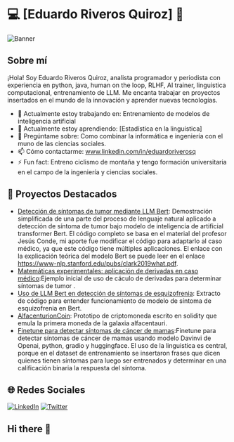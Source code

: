 # 💻 **[Eduardo Riveros Quiroz]** 👋

![Banner](https://github.com/eduardoriverosq/video/blob/main/video.gif)  <!-- Reemplaza el enlace con la URL de tu imagen de banner -->

## Sobre mí
¡Hola! Soy Eduardo Riveros Quiroz, analista programador y periodista con experiencia en  python, java, human on the loop, RLHF, AI trainer, linguistica computacional, entrenamiento de LLM. Me encanta trabajar en proyectos insertados en el mundo de la innovación  y aprender nuevas tecnologías.

- 🔭 Actualmente estoy trabajando en: Entrenamiento de modelos de inteligencia artificial
- 🌱 Actualmente estoy aprendiendo: [Estadística en la linguistica]
- 💬 Pregúntame sobre: Como combinar la informática e ingeniería con el muno de las ciencias sociales.
- 📫 Cómo contactarme: www.linkedin.com/in/eduardoriverosq
- ⚡ Fun fact: Entreno ciclismo de montaña y tengo formación universitaria en el campo de la ingeniería y ciencias sociales.


## 📂 **Proyectos Destacados**
- [Detección de síntomas de tumor mediante LLM Bert](https://github.com/eduardoriverosq/sintomatumorcerebral): Demostración simplificada de una parte del proceso de lenguaje natural aplicado a detección de síntoma de tumor bajo modelo de inteligencia de artificial transformer Bert. El código completo se basa en el material del profesor Jesús Conde, mi aporte fue modificar el código para adaptarlo al caso médico, ya que este código tiene múltiples aplicaciones. El enlace con la explicación teórica del modelo Bert se puede leer en el enlace https://www-nlp.stanford.edu/pubs/clark2019what.pdf.
- [Matemáticas experimentales: aplicación de derivadas en caso médico](https://github.com/eduardoriverosq/derivadatumor):Ejemplo inicial de uso de cáculo de derivadas para determinar síntomas de tumor .
- [Uso de LLM Bert en detección de síntomas de esquizofrenia](https://github.com/eduardoriverosq/esquizofrenia): Extracto de código para entender funcionamiento de modelo de síntoma de esquizofrenia en Bert.
- [AlfacenturionCoin](https://github.com/eduardoriverosq/alfacenturioncoin): Prototipo de criptomoneda escrito en solidity que emula la primera moneda de la galaxia alfacentauri.
- [Finetune para detectar síntomas de cáncer de mamas](https://github.com/eduardoriverosq/cancerdemamas-blob-main-cancerdemamas.ipynb):Finetune para detectar síntomas de cáncer de mamas usando modelo Davinvi de Openai, python, gradio y huggingface. El uso de la linguistica es central, porque en el dataset de entrenamiento se insertaron frases que dicen quienes tienen síntomas para luego ser entrenados y determinar en una calificación binaria la respuesta del síntoma.  

## 🌐 **Redes Sociales**
[![LinkedIn](https://img.shields.io/badge/-LinkedIn-0077B5?style=flat&logo=linkedin)](https://linkedin.com/in/eduardoriveros)
[![Twitter](https://img.shields.io/badge/-Twitter-1DA1F2?style=flat&logo=twitter)](https://twitter.com/eduardoriverosq)

<!-- Puedes agregar más secciones y personalizar el README según tus necesidades -->

## Hi there 👋

<!--
**eduardoriverosq/eduardoriverosq** is a ✨ _special_ ✨ repository because its `README.md` (this file) appears on your GitHub profile.

Here are some ideas to get you started:

- 🔭 I’m currently working on ...
- 🌱 I’m currently learning ...
- 👯 I’m looking to collaborate on ...
- 🤔 I’m looking for help with ...
- 💬 Ask me about ...
- 📫 How to reach me: ...
- 😄 Pronouns: ...
- ⚡ Fun fact: ...
-->
